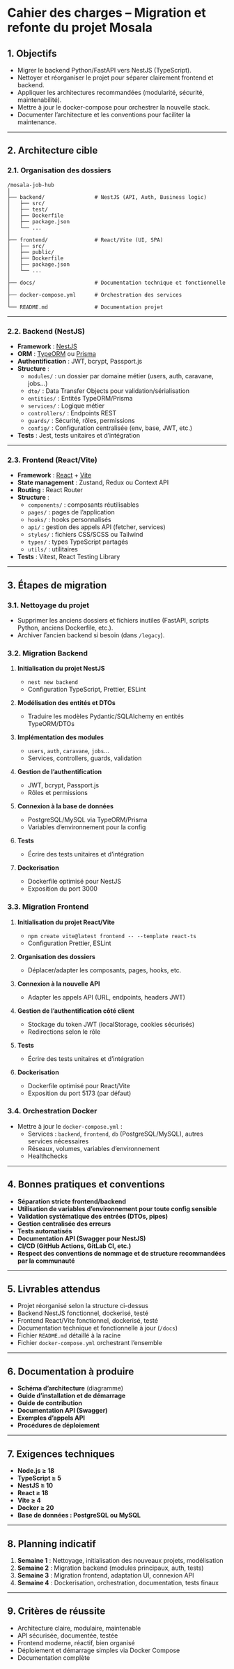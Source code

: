 # Cahier des charges – Migration et refonte du projet Mosala

## 1. Objectifs

- Migrer le backend Python/FastAPI vers NestJS (TypeScript).
- Nettoyer et réorganiser le projet pour séparer clairement frontend et backend.
- Appliquer les architectures recommandées (modularité, sécurité, maintenabilité).
- Mettre à jour le docker-compose pour orchestrer la nouvelle stack.
- Documenter l’architecture et les conventions pour faciliter la maintenance.

---

## 2. Architecture cible

### 2.1. Organisation des dossiers

```
/mosala-job-hub
│
├── backend/                # NestJS (API, Auth, Business logic)
│   ├── src/
│   ├── test/
│   ├── Dockerfile
│   ├── package.json
│   └── ...
│
├── frontend/               # React/Vite (UI, SPA)
│   ├── src/
│   ├── public/
│   ├── Dockerfile
│   ├── package.json
│   └── ...
│
├── docs/                   # Documentation technique et fonctionnelle
│
├── docker-compose.yml      # Orchestration des services
│
└── README.md               # Documentation projet
```

---

### 2.2. Backend (NestJS)

- **Framework** : [NestJS](https://docs.nestjs.com/)
- **ORM** : [TypeORM](https://typeorm.io/) ou [Prisma](https://www.prisma.io/)
- **Authentification** : JWT, bcrypt, Passport.js
- **Structure** :
  - `modules/` : un dossier par domaine métier (users, auth, caravane, jobs…)
  - `dto/` : Data Transfer Objects pour validation/sérialisation
  - `entities/` : Entités TypeORM/Prisma
  - `services/` : Logique métier
  - `controllers/` : Endpoints REST
  - `guards/` : Sécurité, rôles, permissions
  - `config/` : Configuration centralisée (env, base, JWT, etc.)
- **Tests** : Jest, tests unitaires et d’intégration

---

### 2.3. Frontend (React/Vite)

- **Framework** : [React](https://react.dev/) + [Vite](https://vitejs.dev/)
- **State management** : Zustand, Redux ou Context API
- **Routing** : React Router
- **Structure** :
  - `components/` : composants réutilisables
  - `pages/` : pages de l’application
  - `hooks/` : hooks personnalisés
  - `api/` : gestion des appels API (fetcher, services)
  - `styles/` : fichiers CSS/SCSS ou Tailwind
  - `types/` : types TypeScript partagés
  - `utils/` : utilitaires
- **Tests** : Vitest, React Testing Library

---

## 3. Étapes de migration

### 3.1. Nettoyage du projet

- Supprimer les anciens dossiers et fichiers inutiles (FastAPI, scripts Python, anciens Dockerfile, etc.).
- Archiver l’ancien backend si besoin (dans `/legacy`).

### 3.2. Migration Backend

1. **Initialisation du projet NestJS**
   - `nest new backend`
   - Configuration TypeScript, Prettier, ESLint

2. **Modélisation des entités et DTOs**
   - Traduire les modèles Pydantic/SQLAlchemy en entités TypeORM/DTOs

3. **Implémentation des modules**
   - `users`, `auth`, `caravane`, `jobs`…
   - Services, controllers, guards, validation

4. **Gestion de l’authentification**
   - JWT, bcrypt, Passport.js
   - Rôles et permissions

5. **Connexion à la base de données**
   - PostgreSQL/MySQL via TypeORM/Prisma
   - Variables d’environnement pour la config

6. **Tests**
   - Écrire des tests unitaires et d’intégration

7. **Dockerisation**
   - Dockerfile optimisé pour NestJS
   - Exposition du port 3000

### 3.3. Migration Frontend

1. **Initialisation du projet React/Vite**
   - `npm create vite@latest frontend -- --template react-ts`
   - Configuration Prettier, ESLint

2. **Organisation des dossiers**
   - Déplacer/adapter les composants, pages, hooks, etc.

3. **Connexion à la nouvelle API**
   - Adapter les appels API (URL, endpoints, headers JWT)

4. **Gestion de l’authentification côté client**
   - Stockage du token JWT (localStorage, cookies sécurisés)
   - Redirections selon le rôle

5. **Tests**
   - Écrire des tests unitaires et d’intégration

6. **Dockerisation**
   - Dockerfile optimisé pour React/Vite
   - Exposition du port 5173 (par défaut)

### 3.4. Orchestration Docker

- Mettre à jour le `docker-compose.yml` :
  - Services : `backend`, `frontend`, `db` (PostgreSQL/MySQL), autres services nécessaires
  - Réseaux, volumes, variables d’environnement
  - Healthchecks

---

## 4. Bonnes pratiques et conventions

- **Séparation stricte frontend/backend**
- **Utilisation de variables d’environnement pour toute config sensible**
- **Validation systématique des entrées (DTOs, pipes)**
- **Gestion centralisée des erreurs**
- **Tests automatisés**
- **Documentation API (Swagger pour NestJS)**
- **CI/CD (GitHub Actions, GitLab CI, etc.)**
- **Respect des conventions de nommage et de structure recommandées par la communauté**

---

## 5. Livrables attendus

- Projet réorganisé selon la structure ci-dessus
- Backend NestJS fonctionnel, dockerisé, testé
- Frontend React/Vite fonctionnel, dockerisé, testé
- Documentation technique et fonctionnelle à jour (`/docs`)
- Fichier `README.md` détaillé à la racine
- Fichier `docker-compose.yml` orchestrant l’ensemble

---

## 6. Documentation à produire

- **Schéma d’architecture** (diagramme)
- **Guide d’installation et de démarrage**
- **Guide de contribution**
- **Documentation API (Swagger)**
- **Exemples d’appels API**
- **Procédures de déploiement**

---

## 7. Exigences techniques

- **Node.js ≥ 18**
- **TypeScript ≥ 5**
- **NestJS ≥ 10**
- **React ≥ 18**
- **Vite ≥ 4**
- **Docker ≥ 20**
- **Base de données : PostgreSQL ou MySQL**

---

## 8. Planning indicatif

1. **Semaine 1** : Nettoyage, initialisation des nouveaux projets, modélisation
2. **Semaine 2** : Migration backend (modules principaux, auth, tests)
3. **Semaine 3** : Migration frontend, adaptation UI, connexion API
4. **Semaine 4** : Dockerisation, orchestration, documentation, tests finaux

---

## 9. Critères de réussite

- Architecture claire, modulaire, maintenable
- API sécurisée, documentée, testée
- Frontend moderne, réactif, bien organisé
- Déploiement et démarrage simples via Docker Compose
- Documentation complète 